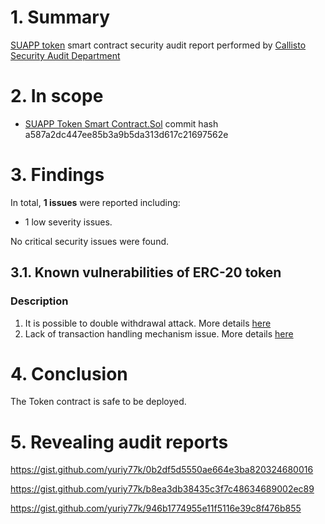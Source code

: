 # 1. Summary

[SUAPP token](https://github.com/SUAPP/SUAPPToken/blob/master/SUAPP%20Token%20Smart%20Contract.Sol) smart contract security audit report performed by [Callisto Security Audit Department](https://github.com/EthereumCommonwealth/Auditing)

# 2. In scope

- [SUAPP Token Smart Contract.Sol](https://github.com/SUAPP/SUAPPToken/blob/master/SUAPP%20Token%20Smart%20Contract.Sol) commit hash a587a2dc447ee85b3a9b5da313d617c21697562e

# 3. Findings

In total, **1 issues** were reported including:

- 1 low severity issues.

No critical security issues were found.

## 3.1. Known vulnerabilities of ERC-20 token

### Description

1. It is possible to double withdrawal attack. More details [here](https://docs.google.com/document/d/1YLPtQxZu1UAvO9cZ1O2RPXBbT0mooh4DYKjA_jp-RLM/edit)
2. Lack of transaction handling mechanism issue. More details [here](https://docs.google.com/document/d/1Feh5sP6oQL1-1NHi-X1dbgT3ch2WdhbXRevDN681Jv4/edit)


# 4. Conclusion

The Token contract is safe to be deployed.

# 5. Revealing audit reports

https://gist.github.com/yuriy77k/0b2df5d5550ae664e3ba820324680016

https://gist.github.com/yuriy77k/b8ea3db38435c3f7c48634689002ec89

https://gist.github.com/yuriy77k/946b1774955e11f5116e39c8f476b855

